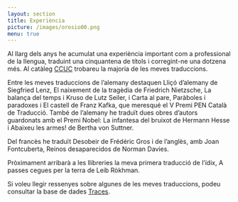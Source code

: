 ```yaml
---
layout: section
title: Experiència
picture: /images/orosio00.png
menu: true
---
```


Al llarg dels anys he acumulat una experiència important com a professional de la llengua, traduint una cinquantena de títols i corregint-ne una dotzena més. Al catàleg [CCUC](https://ccuc.csuc.cat/discovery/search?query=creator,contains,Joan%20Ferrarons,AND&tab=TOT&search_scope=DiscoveryNetwork&sortby=date_d&vid=34CSUC_NETWORK:CSUC_CCUC_UNION&facet=rtype,include,books&lang=ca&mode=advanced&offset=0) trobareu la majoria de les meves traduccions.

Entre les meves traduccions de l’alemany destaquen Lliçó d’alemany de Siegfried Lenz, El naixement de la tragèdia de Friedrich Nietzsche, La balança del temps i Kruso de Lutz Seiler, i Carta al pare, Paràboles i paradoxes i El castell de Franz Kafka, que meresqué el V Premi PEN Català de Traducció. També de l’alemany he traduït dues obres d’autors guardonats amb el Premi Nobel: La infantesa del bruixot de Hermann Hesse i Abaixeu les armes! de Bertha von Suttner.

Del francès he traduït Desobeir de Frédéric Gros i de l’anglès, amb Joan Fontcuberta, Reinos desaparecidos de Norman Davies.

Pròximament arribarà a les llibreries la meva primera traducció de l’ídix, A passes cegues per la terra de Leib Ròkhman.

Si voleu llegir ressenyes sobre algunes de les meves traduccions, podeu consultar la base de dades [Traces](https://traces.uab.cat/search?ln=ca&sc=1&p=Joan+Ferrarons&f=&action_search=Cerca&c=tracesref&c=tracesbib&c=videos).